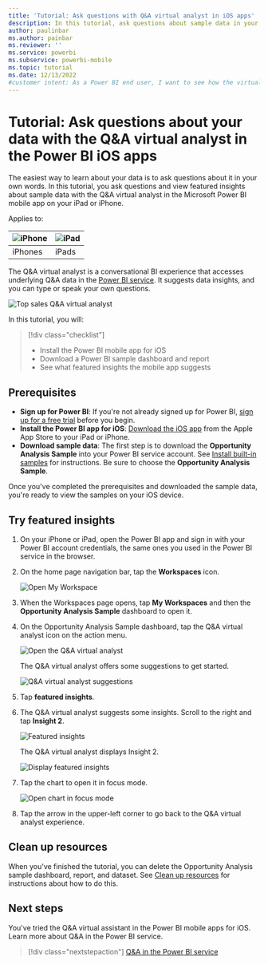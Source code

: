```yaml
---
title: 'Tutorial: Ask questions with Q&A virtual analyst in iOS apps'
description: In this tutorial, ask questions about sample data in your own words with the Q&A virtual analyst in the Power BI mobile app on your iOS device.
author: paulinbar
ms.author: painbar
ms.reviewer: ''
ms.service: powerbi
ms.subservice: powerbi-mobile
ms.topic: tutorial
ms.date: 12/13/2022
#customer intent: As a Power BI end user, I want to see how the virtual analyst works in the iOS mobile apps so I can use the analyst to explore my own data. 
---
```

# Tutorial: Ask questions about your data with the Q&A virtual analyst in the Power BI iOS apps

The easiest way to learn about your data is to ask questions about it in your own words. In this tutorial, you ask questions and view featured insights about sample data with the Q&A virtual analyst in the Microsoft Power BI mobile app on your iPad or iPhone. 

Applies to:

| ![iPhone](./media/tutorial-mobile-apps-ios-qna/iphone-logo-50-px.png) | ![iPad](./media/tutorial-mobile-apps-ios-qna/ipad-logo-50-px.png) |
|:--- |:--- |
| iPhones |iPads |

The Q&A virtual analyst is a conversational BI experience that accesses underlying Q&A data in the [Power BI service](https://powerbi.com). It suggests data insights, and you can type or speak your own questions.

![Top sales Q&A virtual analyst](./media/tutorial-mobile-apps-ios-qna/power-bi-ios-q-n-a-top-sale-intro.png)

In this tutorial, you will:

> [!div class="checklist"]
> * Install the Power BI mobile app for iOS
> * Download a Power BI sample dashboard and report
> * See what featured insights the mobile app suggests

## Prerequisites

* **Sign up for Power BI**: If you're not already signed up for Power BI, [sign up for a free trial](https://app.powerbi.com/signupredirect?pbi_source=web) before you begin.
* **Install the Power BI app for iOS**: [Download the iOS app](https://apps.apple.com/app/microsoft-power-bi/id929738808) from the Apple App Store to your iPad or iPhone.
* **Download sample data**: The first step is to download the **Opportunity Analysis Sample** into your Power BI service account. See [Install built-in samples](../../create-reports/sample-datasets.md#install-built-in-samples) for instructions. Be sure to choose the **Opportunity Analysis Sample**.


Once you've completed the prerequisites and downloaded the sample data, you're ready to view the samples on your iOS device.

## Try featured insights
1. On your iPhone or iPad, open the Power BI app and sign in with your Power BI account credentials, the same ones you used in the Power BI service in the browser.

2. On the home page navigation bar, tap the  **Workspaces** icon.

    ![Open My Workspace](./media/tutorial-mobile-apps-ios-qna/power-bi-qna-open-myworkspace.png)

3. When the Workspaces page opens, tap **My Workspaces** and then the **Opportunity Analysis Sample** dashboard to open it.


3. On the Opportunity Analysis Sample dashboard, tap the Q&A virtual analyst icon on the action menu.

    ![Open the Q&A virtual analyst](./media/tutorial-mobile-apps-ios-qna/power-bi-qna-open-qna.png)

    The Q&A virtual analyst offers some suggestions to get started.

    ![Q&A virtual analyst suggestions](./media/tutorial-mobile-apps-ios-qna/power-bi-qna-suggestions.png)

3. Tap **featured insights**.

4. The Q&A virtual analyst suggests some insights. Scroll to the right and tap **Insight 2**.

    ![Featured insights](./media/tutorial-mobile-apps-ios-qna/power-bi-ios-qna-suggest-insight-2.png)

   The Q&A virtual analyst displays Insight 2.

    ![Display featured insights](./media/tutorial-mobile-apps-ios-qna/power-bi-ios-qna-show-insight-2.png)

5. Tap the chart to open it in focus mode.

    ![Open chart in focus mode](./media/tutorial-mobile-apps-ios-qna/power-bi-ios-qna-open-insight-2.png)

6. Tap the arrow in the upper-left corner to go back to the Q&A virtual analyst experience.

## Clean up resources

When you've finished the tutorial, you can delete the Opportunity Analysis sample dashboard, report, and dataset. See [Clean up resources](../../fundamentals/service-get-started.md#clean-up-resources) for instructions about how to do this.

## Next steps

You've tried the Q&A virtual assistant in the Power BI mobile apps for iOS. Learn more about Q&A in the Power BI service.
> [!div class="nextstepaction"]
> [Q&A in the Power BI service](../end-user-q-and-a.md)